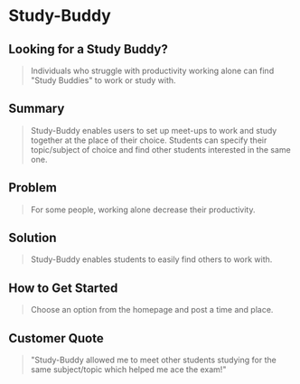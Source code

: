 # Study-Buddy #

<!--
> This material was originally posted [here](http://www.quora.com/What-is-Amazons-approach-to-product-development-and-product-management). It is reproduced here for posterities sake.
There is an approach called "working backwards" that is widely used at Amazon. They work backwards from the customer, rather than starting with an idea for a product and trying to bolt customers onto it. While working backwards can be applied to any specific product decision, using this approach is especially important when developing new products or features.
For new initiatives a product manager typically starts by writing an internal press release announcing the finished product. The target audience for the press release is the new/updated product's customers, which can be retail customers or internal users of a tool or technology. Internal press releases are centered around the customer problem, how current solutions (internal or external) fail, and how the new product will blow away existing solutions.
If the benefits listed don't sound very interesting or exciting to customers, then perhaps they're not (and shouldn't be built). Instead, the product manager should keep iterating on the press release until they've come up with benefits that actually sound like benefits. Iterating on a press release is a lot less expensive than iterating on the product itself (and quicker!).
If the press release is more than a page and a half, it is probably too long. Keep it simple. 3-4 sentences for most paragraphs. Cut out the fat. Don't make it into a spec. You can accompany the press release with a FAQ that answers all of the other business or execution questions so the press release can stay focused on what the customer gets. My rule of thumb is that if the press release is hard to write, then the product is probably going to suck. Keep working at it until the outline for each paragraph flows.
Oh, and I also like to write press-releases in what I call "Oprah-speak" for mainstream consumer products. Imagine you're sitting on Oprah's couch and have just explained the product to her, and then you listen as she explains it to her audience. That's "Oprah-speak", not "Geek-speak".
Once the project moves into development, the press release can be used as a touchstone; a guiding light. The product team can ask themselves, "Are we building what is in the press release?" If they find they're spending time building things that aren't in the press release (overbuilding), they need to ask themselves why. This keeps product development focused on achieving the customer benefits and not building extraneous stuff that takes longer to build, takes resources to maintain, and doesn't provide real customer benefit (at least not enough to warrant inclusion in the press release).
 -->

<!-- ## Study-Buddy ##
  > Name the product in a way the reader (i.e. your target customers) will understand. -->
## Looking for a Study Buddy? ##
  <!-- > Describe who the market for the product is and what benefit they get. One sentence only underneath the title. -->
  > Individuals who struggle with productivity working alone can find "Study Buddies" to work or study with.
## Summary ##
  <!-- > Give a summary of the product and the benefit. Assume the reader will not read anything else so make this paragraph good. -->
  > Study-Buddy enables users to set up meet-ups to work and study together at the place of their choice.
  > Students can specify their topic/subject of choice and find other students interested in the same one.
## Problem ##
  <!-- > Describe the problem your product solves. -->
  > For some people, working alone decrease their productivity.
## Solution ##
  <!-- > Describe how your product elegantly solves the problem. -->
  > Study-Buddy enables students to easily find others to work with.
<!-- ## Quote from You ##
  > A quote from a spokesperson in your company. -->
## How to Get Started ##
  > Choose an option from the homepage and post a time and place.
## Customer Quote ##
  <!-- > Provide a quote from a hypothetical customer that describes how they experienced the benefit. -->
  > "Study-Buddy allowed me to meet other students studying for the same subject/topic which helped me ace the exam!"
<!-- ## Closing and Call to Action ##
  > Wrap it up and give pointers where the reader should go next. -->